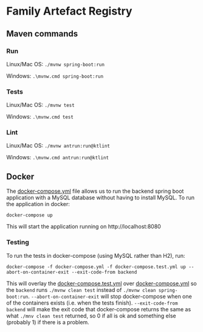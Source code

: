 # Family Artefact Registry

## Maven commands

### Run

Linux/Mac OS: `./mvnw spring-boot:run`

Windows: `.\mvnw.cmd spring-boot:run`

### Tests

Linux/Mac OS: `./mvnw test`

Windows: `.\mvnw.cmd test`

### Lint

Linux/Mac OS: `./mvnw antrun:run@ktlint`

Windows: `.\mvnw.cmd antrun:run@ktlint`

## Docker

The [docker-compose.yml](./docker-compose.yml) file allows us to run the backend
spring boot application with a MySQL database without having to install MySQL. To
run the application in docker:

`docker-compose up`

This will start the application running on http://localhost:8080

### Testing

To run the tests in docker-compose (using MySQL rather than H2), run:

`docker-compose -f docker-compose.yml -f docker-compose.test.yml up --abort-on-container-exit --exit-code-from backend`

This will overlay the [docker-compose.test.yml](./docker-compose.test.yml) over [docker-compose.yml](./docker-compose.yml)
so the `backend` runs `./mvnw clean test` instead of `./mvnw clean spring-boot:run`. `--abort-on-container-exit` will stop
docker-compose when one of the containers exists (i.e. when the tests finish). `--exit-code-from backend` will make the
exit code that docker-compose returns the same as what `./mnv clean test` returned, so 0 if all is ok and something else
(probably 1) if there is a problem.